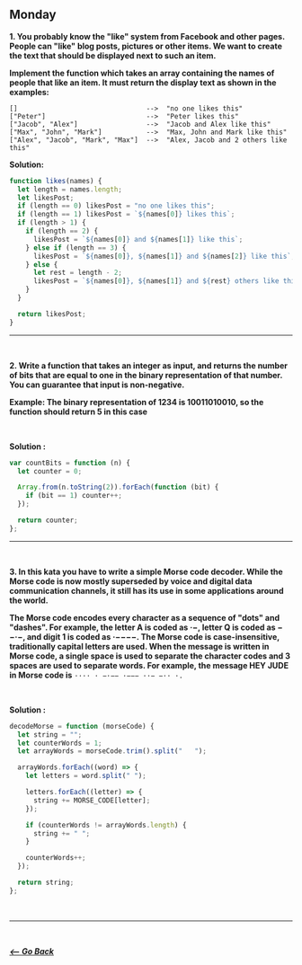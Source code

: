 ## Monday

**1. You probably know the "like" system from Facebook and other pages. People can "like" blog posts, pictures or other items. We want to create the text that should be displayed next to such an item.**

**Implement the function which takes an array containing the names of people that like an item. It must return the display text as shown in the examples:**

```
[]                                -->  "no one likes this"
["Peter"]                         -->  "Peter likes this"
["Jacob", "Alex"]                 -->  "Jacob and Alex like this"
["Max", "John", "Mark"]           -->  "Max, John and Mark like this"
["Alex", "Jacob", "Mark", "Max"]  -->  "Alex, Jacob and 2 others like this"
```

**Solution:**

```javascript
function likes(names) {
  let length = names.length;
  let likesPost;
  if (length == 0) likesPost = "no one likes this";
  if (length == 1) likesPost = `${names[0]} likes this`;
  if (length > 1) {
    if (length == 2) {
      likesPost = `${names[0]} and ${names[1]} like this`;
    } else if (length == 3) {
      likesPost = `${names[0]}, ${names[1]} and ${names[2]} like this`;
    } else {
      let rest = length - 2;
      likesPost = `${names[0]}, ${names[1]} and ${rest} others like this`;
    }
  }

  return likesPost;
}
```

<hr>
<br>

**2. Write a function that takes an integer as input, and returns the number of bits that are equal to one in the binary representation of that number. You can guarantee that input is non-negative.**

**Example: The binary representation of 1234 is 10011010010, so the function should return 5 in this case**

<br>

**Solution :**

```javascript
var countBits = function (n) {
  let counter = 0;

  Array.from(n.toString(2)).forEach(function (bit) {
    if (bit == 1) counter++;
  });

  return counter;
};
```

<hr>
<br>

**3. In this kata you have to write a simple Morse code decoder. While the Morse code is now mostly superseded by voice and digital data communication channels, it still has its use in some applications around the world.**

**The Morse code encodes every character as a sequence of "dots" and "dashes". For example, the letter A is coded as ·−, letter Q is coded as −−·−, and digit 1 is coded as ·−−−−. The Morse code is case-insensitive, traditionally capital letters are used. When the message is written in Morse code, a single space is used to separate the character codes and 3 spaces are used to separate words. For example, the message HEY JUDE in Morse code is** `···· · −·−− ·−−− ··− −·· ·.`

<br>

**Solution :**

```javascript
decodeMorse = function (morseCode) {
  let string = "";
  let counterWords = 1;
  let arrayWords = morseCode.trim().split("   ");

  arrayWords.forEach((word) => {
    let letters = word.split(" ");

    letters.forEach((letter) => {
      string += MORSE_CODE[letter];
    });

    if (counterWords != arrayWords.length) {
      string += " ";
    }

    counterWords++;
  });

  return string;
};
```

<br>
<hr>
<br>

**_[<-- Go Back](../week3/)_**
